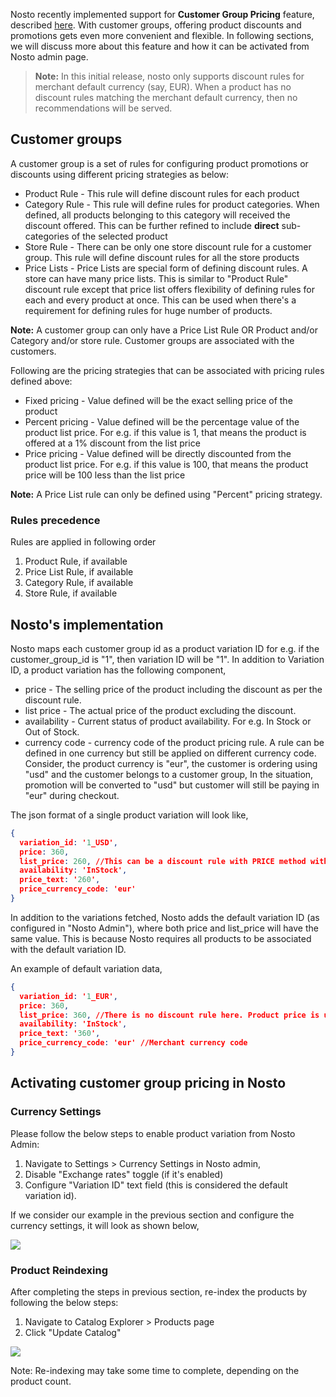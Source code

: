 Nosto recently implemented support for **Customer Group Pricing** feature, described [here](https://support.bigcommerce.com/s/article/Customer-Groups?language=en_US#pricing). With customer groups, offering product discounts and promotions gets even more convenient and flexible. In following sections, we will discuss more about this feature and how it can be activated from Nosto admin page.

> **Note:** In this initial release, nosto only supports discount rules for merchant default currency (say, EUR). When a product has no  discount rules matching the merchant default currency, then no recommendations will be served.

## Customer groups
A customer group is a set of rules for configuring product promotions or discounts using different pricing strategies as below:
* Product Rule - This rule will define discount rules for each product
* Category Rule - This rule will define rules for product categories. When defined, all products belonging to this category will received the discount offered. This can be further refined to include **direct** sub-categories of the selected product
* Store Rule - There can be only one store discount rule for a customer group. This rule will define discount rules for all the store products
* Price Lists - Price Lists are special form of defining discount rules. A store can have many price lists. This is similar to "Product Rule" discount rule except that price list offers flexibility of defining rules for each and every product at once. This can be used when there's a requirement for defining rules for huge number of products. 

**Note:** A customer group can only have a Price List Rule OR Product and/or Category and/or store rule. Customer groups are associated with the customers.

Following are the pricing strategies that can be associated with pricing rules defined above:
* Fixed pricing - Value defined will be the exact selling price of the product
* Percent pricing - Value defined will be the percentage value of the product list price. For e.g. if this value is 1, that means the product is offered at a 1% discount from the list price
* Price pricing - Value defined will be directly discounted from the product list price. For e.g. if this value is 100, that means the product price will be 100 less than the list price

**Note:** A Price List rule can only be defined using "Percent" pricing strategy.

### Rules precedence
Rules are applied in following order
1. Product Rule, if available
2. Price List Rule, if available
3. Category Rule, if available
4. Store Rule, if available

## Nosto's implementation
Nosto maps each customer group id as a product variation ID
for e.g. if the customer_group_id is "1", then variation ID will be "1".
In addition to Variation ID, a product variation has the following component,
* price - The selling price of the product including the discount as per the discount rule.
* list price - The actual price of the product excluding the discount.
* availability - Current status of product availability. For e.g. In Stock or Out of Stock.
* currency code - currency code of the product pricing rule. A rule can be defined in one currency but still be applied on different currency code. Consider, the product currency is "eur", the customer is ordering using "usd" and the customer belongs to a customer group, 
In the situation, promotion will be converted to "usd" but  customer will still be paying in "eur" during checkout.

The json format of a single product variation will look like,

```json
{
  variation_id: '1_USD',
  price: 360,
  list_price: 260, //This can be a discount rule with PRICE method with a value of 100
  availability: 'InStock',
  price_text: '260',
  price_currency_code: 'eur'
}
```

In addition to the variations fetched, Nosto adds the default variation ID (as configured in "Nosto Admin"), where both price and list_price will have the same value. This is because Nosto requires all products to be associated with the default variation ID.

An example of default variation data,

```json
{
  variation_id: '1_EUR',
  price: 360,
  list_price: 360, //There is no discount rule here. Product price is used as it is
  availability: 'InStock',
  price_text: '360',
  price_currency_code: 'eur' //Merchant currency code
}
```

## Activating customer group pricing in Nosto

### Currency Settings
Please follow the below steps to enable product variation from Nosto Admin:

1. Navigate to Settings > Currency Settings in Nosto admin, 
2. Disable "Exchange rates" toggle (if it's enabled) 
3. Configure "Variation ID" text field  (this is considered the default variation id). 

If we consider our example in the previous section and configure the currency settings, it will look as shown below,

![](https://user-images.githubusercontent.com/82023195/154739514-8e5f078a-cf6d-45b1-b51b-dccc7a690396.png)

### Product Reindexing
After completing the steps in previous section, re-index the products by following the below steps:
1. Navigate to Catalog Explorer > Products page 
2. Click "Update Catalog"

![](https://user-images.githubusercontent.com/82023195/154738159-823129bd-2e07-4262-8817-a1300dfa4963.png)
   
Note: Re-indexing may take some time to complete, depending on the product count.

